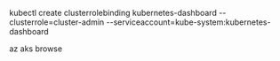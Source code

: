 kubectl create clusterrolebinding kubernetes-dashboard --clusterrole=cluster-admin --serviceaccount=kube-system:kubernetes-dashboard

az aks browse
